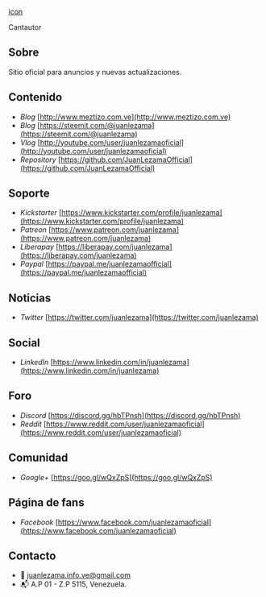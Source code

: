 [icon](https://pbs.twimg.com/profile_images/593699551531421696/6mf9pBuE.jpg)


Cantautor



## Sobre


Sitio oficial para anuncios y nuevas actualizaciones.



## Contenido


- *Blog* [http://www.meztizo.com.ve](http://www.meztizo.com.ve)
- *Blog* [https://steemit.com/@juanlezama](https://steemit.com/@juanlezama)
- *Vlog* [http://youtube.com/user/juanlezamaoficial](http://youtube.com/user/juanlezamaoficial)
- *Repository* [https://github.com/JuanLezamaOfficial](https://github.com/JuanLezamaOfficial)



## Soporte


- *Kickstarter* [https://www.kickstarter.com/profile/juanlezama](https://www.kickstarter.com/profile/juanlezama)
- *Patreon* [https://www.patreon.com/juanlezama](https://www.patreon.com/juanlezama)
- *Liberapay* [https://liberapay.com/juanlezama](https://liberapay.com/juanlezama)
- *Paypal* [https://paypal.me/juanlezamaofficial](https://paypal.me/juanlezamaofficial)



## Noticias


- *Twitter* [https://twitter.com/juanlezama](https://twitter.com/juanlezama)



## Social


- *LinkedIn* [https://www.linkedin.com/in/juanlezama](https://www.linkedin.com/in/juanlezama)



## Foro


- *Discord* [https://discord.gg/hbTPnsh](https://discord.gg/hbTPnsh)
- *Reddit* [https://www.reddit.com/user/juanlezamaoficial](https://www.reddit.com/user/juanlezamaoficial)



## Comunidad


- *Google+* [https://goo.gl/wQxZpS](https://goo.gl/wQxZpS)



## Página de fans


- *Facebook* [https://www.facebook.com/juanlezamaoficial](https://www.facebook.com/juanlezamaoficial)



## Contacto


- :e-mail: juanlezama.info.ve@gmail.com
- :mailbox_with_mail: A.P 01 - Z.P 5115, Venezuela.
